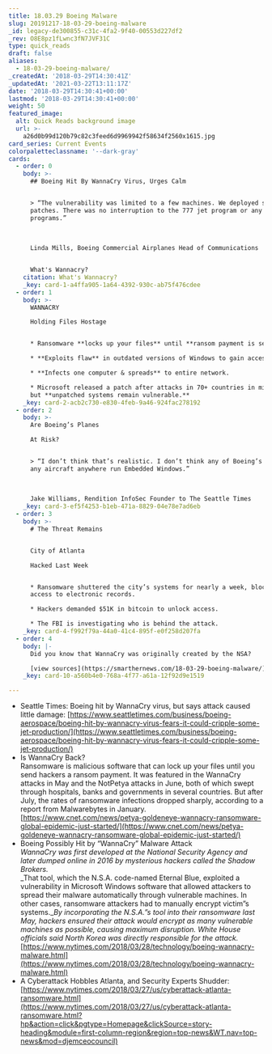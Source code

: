 ```yaml
---
title: 18.03.29 Boeing Malware
slug: 20191217-18-03-29-boeing-malware
_id: legacy-de300855-c31c-4fa2-9f40-00553d227df2
_rev: O8E8pz1fLwnc3fN7JVF31C
type: quick_reads
draft: false
aliases:
  - 18-03-29-boeing-malware/
_createdAt: '2018-03-29T14:30:41Z'
_updatedAt: '2021-03-22T13:11:17Z'
date: '2018-03-29T14:30:41+00:00'
lastmod: '2018-03-29T14:30:41+00:00'
weight: 50
featured_image:
  alt: Quick Reads background image
  url: >-
    a26d0b99d120b79c82c3feed6d9969942f58634f2560x1615.jpg
card_series: Current Events
colorpaletteclassname: '--dark-gray'
cards:
  - order: 0
    body: >-
      ## Boeing Hit By WannaCry Virus, Urges Calm


      > “The vulnerability was limited to a few machines. We deployed software
      patches. There was no interruption to the 777 jet program or any of our
      programs.”  
        
        
        
      Linda Mills, Boeing Commercial Airplanes Head of Communications


      What's Wannacry?
    citation: What's Wannacry?
    _key: card-1-a4ffa905-1a64-4392-930c-ab75f476cdee
  - order: 1
    body: >-
      WANNACRY  

      Holding Files Hostage


      * Ransomware **locks up your files** until **ransom payment is sent**.

      * **Exploits flaw** in outdated versions of Windows to gain access.

      * **Infects one computer & spreads** to entire network.

      * Microsoft released a patch after attacks in 70+ countries in mid-2017,
      but **unpatched systems remain vulnerable.**
    _key: card-2-acb2c730-e830-4feb-9a46-924fac278192
  - order: 2
    body: >-
      Are Boeing’s Planes  

      At Risk?


      > “I don’t think that’s realistic. I don’t think any of Boeing’s planes or
      any aircraft anywhere run Embedded Windows.”  
        
        
        
      Jake Williams, Rendition InfoSec Founder to The Seattle Times
    _key: card-3-ef5f4253-b1eb-471a-8829-04e78e7ad6eb
  - order: 3
    body: >-
      # The Threat Remains


      City of Atlanta  

      Hacked Last Week


      * Ransomware shuttered the city’s systems for nearly a week, blocking
      access to electronic records.

      * Hackers demanded $51K in bitcoin to unlock access.

      * The FBI is investigating who is behind the attack.
    _key: card-4-f992f79a-44a0-41c4-895f-e0f258d207fa
  - order: 4
    body: |-
      Did you know that WannaCry was originally created by the NSA?

      [view sources](https://smarthernews.com/18-03-29-boeing-malware/)
    _key: card-10-a560b4e0-768a-4f77-a61a-12f92d9e1519

---
```

* Seattle Times: Boeing hit by WannaCry virus, but says attack caused little damage: [https://www.seattletimes.com/business/boeing-aerospace/boeing-hit-by-wannacry-virus-fears-it-could-cripple-some-jet-production/](https://www.seattletimes.com/business/boeing-aerospace/boeing-hit-by-wannacry-virus-fears-it-could-cripple-some-jet-production/)
* Is WannaCry Back?  
Ransomware is malicious software that can lock up your files until you send hackers a ransom payment. It was featured in the WannaCry attacks in May and the NotPetya attacks in June, both of which swept through hospitals, banks and governments in several countries. But after July, the rates of ransomware infections dropped sharply, according to a report from Malwarebytes in January. [https://www.cnet.com/news/petya-goldeneye-wannacry-ransomware-global-epidemic-just-started/](https://www.cnet.com/news/petya-goldeneye-wannacry-ransomware-global-epidemic-just-started/)
* Boeing Possibly Hit by “WannaCry” Malware Attack  
_WannaCry was first developed at the National Security Agency and later dumped online in 2016 by mysterious hackers called the Shadow Brokers._  
_That tool, which the N.S.A. code-named Eternal Blue, exploited a vulnerability in Microsoft Windows software that allowed attackers to spread their malware automatically through vulnerable machines. In other cases, ransomware attackers had to manually encrypt victim”s systems.__By incorporating the N.S.A.”s tool into their ransomware last May, hackers ensured their attack would encrypt as many vulnerable machines as possible, causing maximum disruption. White House officials said North Korea was directly responsible for the attack._  
[https://www.nytimes.com/2018/03/28/technology/boeing-wannacry-malware.html](https://www.nytimes.com/2018/03/28/technology/boeing-wannacry-malware.html)
* A Cyberattack Hobbles Atlanta, and Security Experts Shudder:  
[https://www.nytimes.com/2018/03/27/us/cyberattack-atlanta-ransomware.html](https://www.nytimes.com/2018/03/27/us/cyberattack-atlanta-ransomware.html?hp&action=click&pgtype=Homepage&clickSource=story-heading&module=first-column-region&region=top-news&WT.nav=top-news&mod=djemceocouncil)